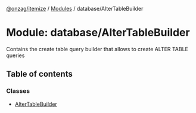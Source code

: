 [@onzag/itemize](../README.md) / [Modules](../modules.md) / database/AlterTableBuilder

# Module: database/AlterTableBuilder

Contains the create table query builder that allows to create ALTER TABLE queries

## Table of contents

### Classes

- [AlterTableBuilder](../classes/database_AlterTableBuilder.AlterTableBuilder.md)
